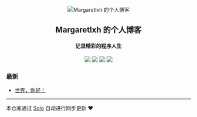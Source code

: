 <p align="center"><img alt="Margaretlxh 的个人博客" src="https://static.b3log.org/images/brand/solo-32.png"></p><h2 align="center">
Margaretlxh 的个人博客
</h2>

<h4 align="center">记录精彩的程序人生</h4>
<p align="center"><a title="Margaretlxh 的个人博客" target="_blank" href="https://github.com/Margaretlxh/solo-blog"><img src="https://img.shields.io/github/last-commit/Margaretlxh/solo-blog.svg?style=flat-square&color=FF9900"></a>
<a title="GitHub repo size in bytes" target="_blank" href="https://github.com/Margaretlxh/solo-blog"><img src="https://img.shields.io/github/repo-size/Margaretlxh/solo-blog.svg?style=flat-square"></a>
<a title="Solo Version" target="_blank" href="https://github.com/88250/solo/releases"><img src="https://img.shields.io/badge/solo-3.6.7-f1e05a.svg?style=flat-square&color=blueviolet"></a>
<a title="Hits" target="_blank" href="https://github.com/88250/hits"><img src="https://hits.b3log.org/Margaretlxh/solo-blog.svg"></a></p>

### 最新

* [世界，你好！](http://xuexile.me/hello-solo)



---

本仓库通过 [Solo](https://github.com/88250/solo) 自动进行同步更新 ❤️ 